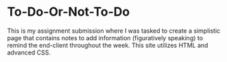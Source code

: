 # To-Do-Or-Not-To-Do
This is my assignment submission where I was tasked to create a simplistic page that contains notes to add information (figuratively speaking) to remind the end-client throughout the week. This site utilizes HTML and advanced CSS.
